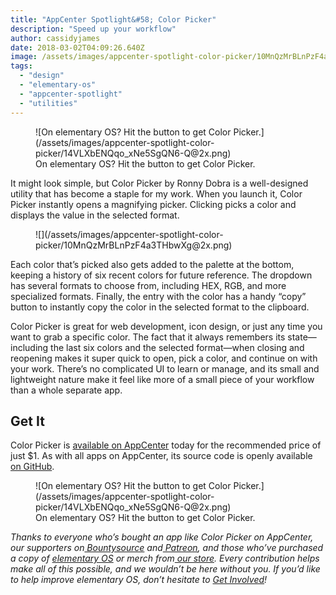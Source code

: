 ```yaml
---
title: "AppCenter Spotlight&#58; Color Picker"
description: "Speed up your workflow"
author: cassidyjames
date: 2018-03-02T04:09:26.640Z
image: /assets/images/appcenter-spotlight-color-picker/10MnQzMrBLnPzF4a3THbwXg@2x.png
tags:
  - "design"
  - "elementary-os"
  - "appcenter-spotlight"
  - "utilities"
---
```


<figure markdown="1">
![On elementary OS? Hit the button to get Color Picker.](/assets/images/appcenter-spotlight-color-picker/14VLXbENQqo_xNe5SgQN6-Q@2x.png)
<figcaption markdown="1">
On elementary OS? Hit the button to get Color Picker.
</figcaption>
</figure>

It might look simple, but Color Picker by Ronny Dobra is a well-designed utility that has become a staple for my work. When you launch it, Color Picker instantly opens a magnifying picker. Clicking picks a color and displays the value in the selected format.

<figure markdown="1">
![](/assets/images/appcenter-spotlight-color-picker/10MnQzMrBLnPzF4a3THbwXg@2x.png)
</figure>

Each color that’s picked also gets added to the palette at the bottom, keeping a history of six recent colors for future reference. The dropdown has several formats to choose from, including HEX, RGB, and more specialized formats. Finally, the entry with the color has a handy “copy” button to instantly copy the color in the selected format to the clipboard.

Color Picker is great for web development, icon design, or just any time you want to grab a specific color. The fact that it always remembers its state—including the last six colors and the selected format—when closing and reopening makes it super quick to open, pick a color, and continue on with your work. There’s no complicated UI to learn or manage, and its small and lightweight nature make it feel like more of a small piece of your workflow than a whole separate app.

## Get It

Color Picker is [available on AppCenter](https://appcenter.elementary.io/com.github.ronnydo.colorpicker.desktop) today for the recommended price of just $1. As with all apps on AppCenter, its source code is openly available [on GitHub](https://github.com/RonnyDo/ColorPicker).

<figure markdown="1">
![On elementary OS? Hit the button to get Color Picker.](/assets/images/appcenter-spotlight-color-picker/14VLXbENQqo_xNe5SgQN6-Q@2x.png)
<figcaption markdown="1">
On elementary OS? Hit the button to get Color Picker.
</figcaption>
</figure>

*Thanks to everyone who’s bought an app like Color Picker on AppCenter, our supporters on[ Bountysource](https://salt.bountysource.com/teams/elementary) and[ Patreon](https://www.patreon.com/elementary), and those who’ve purchased a copy of [elementary OS](https://elementary.io/) or merch from[ our store](https://elementary.io/store/). Every contribution helps make all of this possible, and we wouldn’t be here without you. If you’d like to help improve elementary OS, don’t hesitate to [Get Involved](https://elementary.io/get-involved)!*